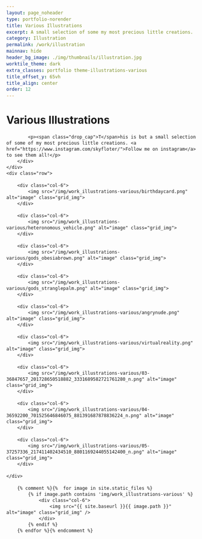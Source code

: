 ```yaml
---
layout: page_noheader
type: portfolio-norender
title: Various Illustrations
excerpt: A small selection of some my most precious little creations.
category: Illustration
permalink: /work/illustration
mainnav: hide
header_bg_image: ./img/thumbnails/illustration.jpg
worktile_theme: dark
extra_classes: portfolio theme-illustrations-various
title_offset_y: 65vh
title_align: center
order: 12
---
```


<div class="wrapper">
	<div class="sticky_bg">
	</div>
	<div class="row herow">
		<div class="col-6">
			<h1 class="page-title">Various Illustrations</h1>
			
			<p><span class="drop_cap">T</span>his is but a small selection of some of my most precious little creations. <a href="https://www.instagram.com/skyfloter/">Follow me on instagram</a> to see them all!</p>
		</div>
	</div>
	<div class="row">
		
		<div class="col-6">
	        <img src="/img/work_illustrations-various/birthdaycard.png" alt="image" class="grid_img">
	    </div>

		<div class="col-6">
	        <img src="/img/work_illustrations-various/heteronomous_vehicle.png" alt="image" class="grid_img">
	    </div>
    
    	<div class="col-6">
	        <img src="/img/work_illustrations-various/gods_obesiabrown.png" alt="image" class="grid_img">
	    </div>

	    <div class="col-6">
	        <img src="/img/work_illustrations-various/gods_stranglepalm.png" alt="image" class="grid_img">
	    </div>

    	<div class="col-6">
	        <img src="/img/work_illustrations-various/angrynude.png" alt="image" class="grid_img">
	    </div>
    
    	<div class="col-6">
	        <img src="/img/work_illustrations-various/virtualreality.png" alt="image" class="grid_img">
	    </div>

    	<div class="col-6">
	        <img src="/img/work_illustrations-various/03-36847657_201728650518882_3331689582721761280_n.png" alt="image" class="grid_img">
	    </div>
    
    	<div class="col-6">
	        <img src="/img/work_illustrations-various/04-36592200_701525646846075_881391687878836224_n.png" alt="image" class="grid_img">
	    </div>
    
    	<div class="col-6">
	        <img src="/img/work_illustrations-various/05-37257336_217411402434510_8801169244055142400_n.png" alt="image" class="grid_img">
	    </div>
    
	</div>

		{% comment %}{%  for image in site.static_files %}
		    {% if image.path contains 'img/work_illustrations-various' %}
		    	<div class="col-6">
			        <img src="{{ site.baseurl }}{{ image.path }}" alt="image" class="grid_img" />
			    </div>
		    {% endif %}
		{% endfor %}{% endcomment %}

</div>
